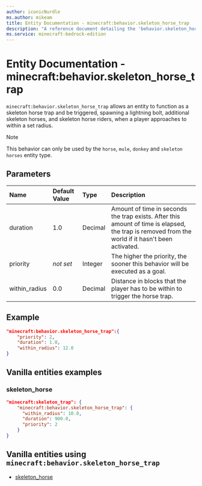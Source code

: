 ```yaml
---
author: iconicNurdle
ms.author: mikeam
title: Entity Documentation - minecraft:behavior.skeleton_horse_trap
description: "A reference document detailing the 'behavior.skeleton_horse_trap' entity goal"
ms.service: minecraft-bedrock-edition
---
```


# Entity Documentation - minecraft:behavior.skeleton_horse_trap

`minecraft:behavior.skeleton_horse_trap` allows an entity to function as a skeleton horse trap and be triggered, spawning a lightning bolt, additional skeleton horses, and skeleton horse riders, when a player approaches to within a set radius.

> [!NOTE]
> This behavior can only be used by the `horse`, `mule`, `donkey` and `skeleton horses` entity type.

## Parameters

|Name |Default Value  |Type  |Description  |
|:----------|:----------|:----------|:----------|
|duration| 1.0| Decimal| Amount of time in seconds the trap exists. After this amount of time is elapsed, the trap is removed from the world if it hasn't been activated. |
| priority|*not set*|Integer|The higher the priority, the sooner this behavior will be executed as a goal.|
|within_radius| 0.0| Decimal| Distance in blocks that the player has to be within to trigger the horse trap. |

## Example

```json
"minecraft:behavior.skeleton_horse_trap":{
    "priority": 2,
    "duration": 1.0,
    "within_radius": 12.0
}
```

## Vanilla entities examples

### skeleton_horse

```json
"minecraft:skeleton_trap": {
    "minecraft:behavior.skeleton_horse_trap": {
      "within_radius": 10.0,
      "duration": 900.0,
      "priority": 2
    }
}
```

## Vanilla entities using `minecraft:behavior.skeleton_horse_trap`

- [skeleton_horse](../../../../Source/VanillaBehaviorPack_Snippets/entities/skeleton_horse.md)
